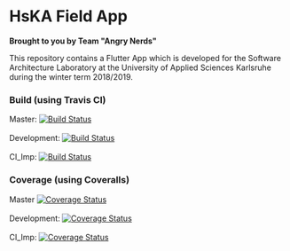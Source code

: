 # HsKA Field App
**Brought to you by Team "Angry Nerds"**

This repository contains a Flutter App which is developed for the Software Architecture Laboratory at the University of Applied Sciences Karlsruhe during the winter term 2018/2019.

### Build (using  Travis CI)
Master: [![Build Status](https://travis-ci.com/Wekra/angry_nerds.svg?branch=master)](https://travis-ci.com/Wekra/angry_nerds)
<br/>
<br/>
Development: [![Build Status](https://travis-ci.com/Wekra/angry_nerds.svg?branch=development)](https://travis-ci.com/Wekra/angry_nerds)
<br/>
<br/>
CI_Imp: [![Build Status](https://travis-ci.com/Wekra/angry_nerds.svg?branch=CI_Imp)](https://travis-ci.com/Wekra/angry_nerds)<br/>


### Coverage (using Coveralls)
Master [![Coverage Status](https://coveralls.io/repos/github/Wekra/angry_nerds/badge.svg?branch=master)](https://coveralls.io/github/Wekra/angry_nerds?branch=master)
<br/>
<br/>
Development: [![Coverage Status](https://coveralls.io/repos/github/Wekra/angry_nerds/badge.svg?branch=development)](https://coveralls.io/github/Wekra/angry_nerds?branch=development)
<br/>
<br/>
CI_Imp: [![Coverage Status](https://coveralls.io/repos/github/Wekra/angry_nerds/badge.svg?branch=CI_Imp)](https://coveralls.io/github/Wekra/angry_nerds?branch=CI_Imp)<br/>
